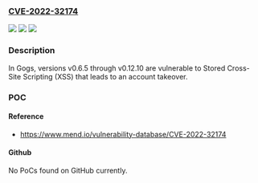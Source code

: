 ### [CVE-2022-32174](https://cve.mitre.org/cgi-bin/cvename.cgi?name=CVE-2022-32174)
![](https://img.shields.io/static/v1?label=Product&message=gogs&color=blue)
![](https://img.shields.io/static/v1?label=Version&message=n%2Fa&color=blue)
![](https://img.shields.io/static/v1?label=Vulnerability&message=CWE-79%20Improper%20Neutralization%20of%20Input%20During%20Web%20Page%20Generation%20('Cross-site%20Scripting')&color=brighgreen)

### Description

In Gogs, versions v0.6.5 through v0.12.10 are vulnerable to Stored Cross-Site Scripting (XSS) that leads to an account takeover.

### POC

#### Reference
- https://www.mend.io/vulnerability-database/CVE-2022-32174

#### Github
No PoCs found on GitHub currently.

